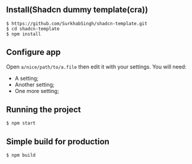 ## Install(Shadcn dummy template(cra))

    $ https://github.com/SurkhabSingh/shadcn-template.git
    $ cd shadcn-template
    $ npm install

## Configure app

Open `a/nice/path/to/a.file` then edit it with your settings. You will need:

- A setting;
- Another setting;
- One more setting;

## Running the project

    $ npm start

## Simple build for production

    $ npm build
